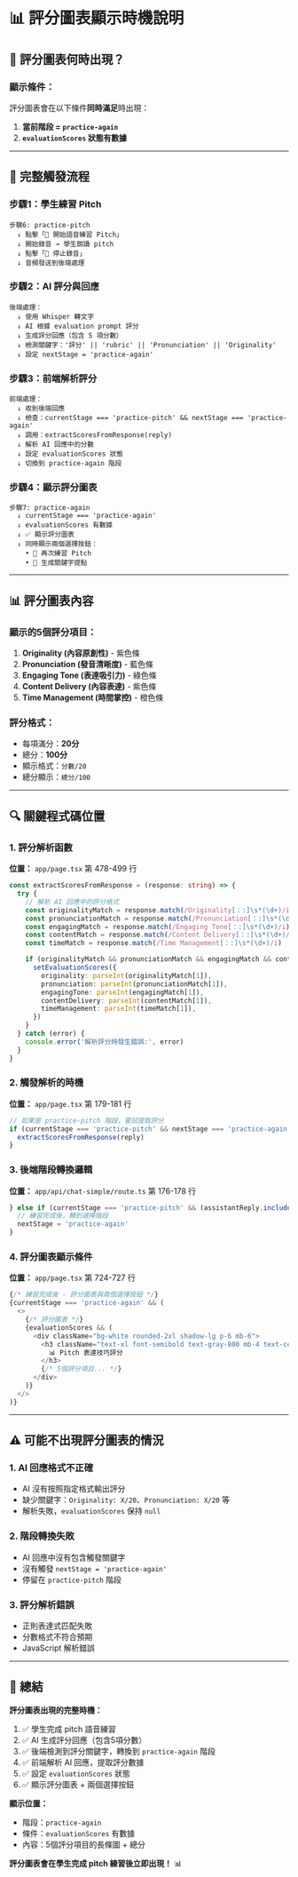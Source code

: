 # 📊 評分圖表顯示時機說明

## 🎯 評分圖表何時出現？

### **顯示條件：**

評分圖表會在以下條件**同時滿足**時出現：

1. **當前階段 = `practice-again`**
2. **`evaluationScores` 狀態有數據**

---

## 🔄 完整觸發流程

### **步驟1：學生練習 Pitch**
```
步驟6: practice-pitch
  ↓ 點擊「🎤 開始語音練習 Pitch」
  ↓ 開始錄音 → 學生朗讀 pitch
  ↓ 點擊「🔴 停止錄音」
  ↓ 音頻發送到後端處理
```

### **步驟2：AI 評分與回應**
```
後端處理：
  ↓ 使用 Whisper 轉文字
  ↓ AI 根據 evaluation prompt 評分
  ↓ 生成評分回應（包含 5 項分數）
  ↓ 檢測關鍵字：'評分' || 'rubric' || 'Pronunciation' || 'Originality'
  ↓ 設定 nextStage = 'practice-again'
```

### **步驟3：前端解析評分**
```
前端處理：
  ↓ 收到後端回應
  ↓ 檢查：currentStage === 'practice-pitch' && nextStage === 'practice-again'
  ↓ 調用：extractScoresFromResponse(reply)
  ↓ 解析 AI 回應中的分數
  ↓ 設定 evaluationScores 狀態
  ↓ 切換到 practice-again 階段
```

### **步驟4：顯示評分圖表**
```
步驟7: practice-again
  ↓ currentStage === 'practice-again'
  ↓ evaluationScores 有數據
  ↓ ✅ 顯示評分圖表
  ↓ 同時顯示兩個選擇按鈕：
    • 🔄 再次練習 Pitch
    • 📝 生成關鍵字提點
```

---

## 📊 評分圖表內容

### **顯示的5個評分項目：**

1. **Originality (內容原創性)** - 紫色條
2. **Pronunciation (發音清晰度)** - 藍色條  
3. **Engaging Tone (表達吸引力)** - 綠色條
4. **Content Delivery (內容表達)** - 紫色條
5. **Time Management (時間掌控)** - 橙色條

### **評分格式：**
- 每項滿分：**20分**
- 總分：**100分**
- 顯示格式：`分數/20`
- 總分顯示：`總分/100`

---

## 🔍 關鍵程式碼位置

### **1. 評分解析函數**
**位置：** `app/page.tsx` 第 478-499 行

```typescript
const extractScoresFromResponse = (response: string) => {
  try {
    // 解析 AI 回應中的評分格式
    const originalityMatch = response.match(/Originality[：:]\s*(\d+)/i)
    const pronunciationMatch = response.match(/Pronunciation[：:]\s*(\d+)/i)
    const engagingMatch = response.match(/Engaging Tone[：:]\s*(\d+)/i)
    const contentMatch = response.match(/Content Delivery[：:]\s*(\d+)/i)
    const timeMatch = response.match(/Time Management[：:]\s*(\d+)/i)

    if (originalityMatch && pronunciationMatch && engagingMatch && contentMatch && timeMatch) {
      setEvaluationScores({
        originality: parseInt(originalityMatch[1]),
        pronunciation: parseInt(pronunciationMatch[1]),
        engagingTone: parseInt(engagingMatch[1]),
        contentDelivery: parseInt(contentMatch[1]),
        timeManagement: parseInt(timeMatch[1]),
      })
    }
  } catch (error) {
    console.error('解析評分時發生錯誤:', error)
  }
}
```

### **2. 觸發解析的時機**
**位置：** `app/page.tsx` 第 179-181 行

```typescript
// 如果是 practice-pitch 階段，嘗試提取評分
if (currentStage === 'practice-pitch' && nextStage === 'practice-again') {
  extractScoresFromResponse(reply)
}
```

### **3. 後端階段轉換邏輯**
**位置：** `app/api/chat-simple/route.ts` 第 176-178 行

```typescript
} else if (currentStage === 'practice-pitch' && (assistantReply.includes('評分') || assistantReply.includes('rubric') || assistantReply.includes('Pronunciation') || assistantReply.includes('Originality'))) {
  // 練習完成後，轉到選擇階段
  nextStage = 'practice-again'
}
```

### **4. 評分圖表顯示條件**
**位置：** `app/page.tsx` 第 724-727 行

```typescript
{/* 練習完成後 - 評分圖表與兩個選擇按鈕 */}
{currentStage === 'practice-again' && (
  <>
    {/* 評分圖表 */}
    {evaluationScores && (
      <div className="bg-white rounded-2xl shadow-lg p-6 mb-6">
        <h3 className="text-xl font-semibold text-gray-800 mb-4 text-center">
          📊 Pitch 表達技巧評分
        </h3>
        {/* 5個評分項目... */}
      </div>
    )}
  </>
)}
```

---

## ⚠️ 可能不出現評分圖表的情況

### **1. AI 回應格式不正確**
- AI 沒有按照指定格式輸出評分
- 缺少關鍵字：`Originality: X/20`、`Pronunciation: X/20` 等
- 解析失敗，`evaluationScores` 保持 `null`

### **2. 階段轉換失敗**
- AI 回應中沒有包含觸發關鍵字
- 沒有觸發 `nextStage = 'practice-again'`
- 停留在 `practice-pitch` 階段

### **3. 評分解析錯誤**
- 正則表達式匹配失敗
- 分數格式不符合預期
- JavaScript 解析錯誤

---

## 🎯 總結

**評分圖表出現的完整時機：**

1. ✅ 學生完成 pitch 語音練習
2. ✅ AI 生成評分回應（包含5項分數）
3. ✅ 後端檢測到評分關鍵字，轉換到 `practice-again` 階段
4. ✅ 前端解析 AI 回應，提取評分數據
5. ✅ 設定 `evaluationScores` 狀態
6. ✅ 顯示評分圖表 + 兩個選擇按鈕

**顯示位置：**
- 階段：`practice-again`
- 條件：`evaluationScores` 有數據
- 內容：5個評分項目的長條圖 + 總分

**評分圖表會在學生完成 pitch 練習後立即出現！** 📊
